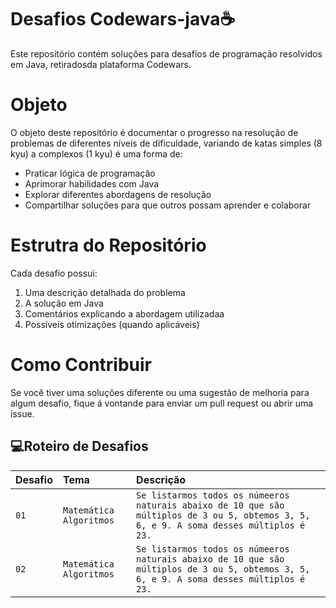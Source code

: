 # Desafios Codewars-java☕


Este repositório contém soluções para desafios de programação resolvidos em Java, retiradosda plataforma Codewars.

# Objeto
O objeto deste repositório é documentar o progresso na resolução de problemas de diferentes níveis de dificuldade, variando de katas simples (8 kyu) a complexos (1 kyu) é uma forma de:

- Praticar lógica de programação
- Aprimorar habilidades com Java
- Explorar diferentes abordagens de resolução
- Compartilhar soluções para que outros possam aprender e colaborar

# Estrutra do Repositório
Cada desafio possui:

1. Uma descrição detalhada do problema
2. A solução em Java
3. Comentários explicando a abordagem utilizadaa
4. Possíveis otimizações (quando aplicáveis)

# Como Contribuir
Se você tiver uma soluções diferente ou uma sugestão de melhoria para algum desafio, fique á vontande para enviar um pull request ou abrir uma issue.



## 💻Roteiro de Desafios
| Desafio  | Tema       | Descrição |
| :---------------- | :--------- | :--------- |
| `01` | `Matemática Algoritmos` | `Se listarmos todos os númeeros naturais abaixo de 10 que são múltiplos de 3 ou 5, obtemos 3, 5, 6, e 9. A soma desses múltiplos é 23.` |
| `02` | `Matemática Algoritmos` | `Se listarmos todos os númeeros naturais abaixo de 10 que são múltiplos de 3 ou 5, obtemos 3, 5, 6, e 9. A soma desses múltiplos é 23.` |
